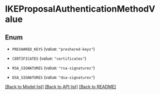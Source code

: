 # IKEProposalAuthenticationMethodValue

## Enum


* `PRESHARED_KEYS` (value: `"preshared-keys"`)

* `CERTIFICATES` (value: `"certificates"`)

* `RSA_SIGNATURES` (value: `"rsa-signatures"`)

* `DSA_SIGNATURES` (value: `"dsa-signatures"`)


[[Back to Model list]](../README.md#documentation-for-models) [[Back to API list]](../README.md#documentation-for-api-endpoints) [[Back to README]](../README.md)


